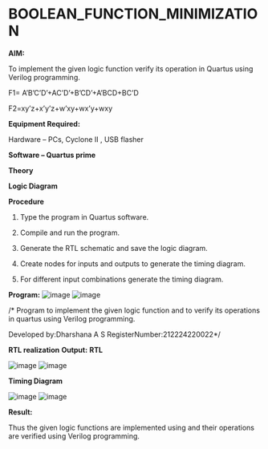 # BOOLEAN_FUNCTION_MINIMIZATION

**AIM:**

To implement the given logic function verify its operation in Quartus using Verilog programming.

F1= A’B’C’D’+AC’D’+B’CD’+A’BCD+BC’D 

F2=xy’z+x’y’z+w’xy+wx’y+wxy

**Equipment Required:**

Hardware – PCs, Cyclone II , USB flasher

**Software – Quartus prime**

**Theory**

**Logic Diagram**

**Procedure**

1.	Type the program in Quartus software.

2.	Compile and run the program.

3.	Generate the RTL schematic and save the logic diagram.

4.	Create nodes for inputs and outputs to generate the timing diagram.

5.	For different input combinations generate the timing diagram.


**Program:**
![image](https://github.com/user-attachments/assets/d037c90c-4146-44d0-90ed-27b9bb6fb02d)
![image](https://github.com/user-attachments/assets/5f228323-7cc4-44e2-811c-800e9e14f3cd)



/* Program to implement the given logic function and to verify its operations in quartus using Verilog programming. 

Developed by:Dharshana A S RegisterNumber:212224220022*/


**RTL realization**
**Output:**
**RTL**

![image](https://github.com/user-attachments/assets/112625f6-e298-429b-97a9-c52cf30c4515)
![image](https://github.com/user-attachments/assets/d112033a-58b5-4e25-a98d-ac268f91b7e5)



**Timing Diagram**

![image](https://github.com/user-attachments/assets/e5e9b22c-8106-403b-b06b-d4c9cd58eea8)
![image](https://github.com/user-attachments/assets/de3c6f34-9f59-4c36-ab5f-e69db04dfe9c)


**Result:**

Thus the given logic functions are implemented using and their operations are verified using Verilog programming.

